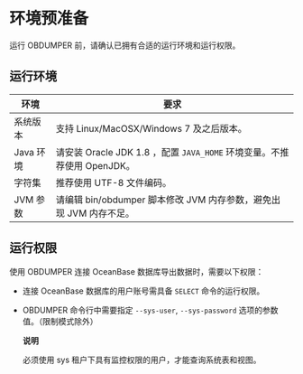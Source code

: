 环境预准备 
==========================

运行 OBDUMPER 前，请确认已拥有合适的运行环境和运行权限。

运行环境 
-------------------------



| **环境**  |                         **要求**                          |
|---------|---------------------------------------------------------|
| 系统版本    | 支持 Linux/MacOSX/Windows 7 及之后版本。                        |
| Java 环境 | 请安装 Oracle  JDK 1.8 ，配置 `JAVA_HOME` 环境变量。不推荐使用 OpenJDK。 |
| 字符集     | 推荐使用 UTF-8 文件编码。                                        |
| JVM 参数  | 请编辑 bin/obdumper 脚本修改 JVM 内存参数，避免出现 JVM 内存不足。           |



运行权限 
-------------------------

使用 OBDUMPER 连接 OceanBase 数据库导出数据时，需要以下权限：

* 连接 OceanBase 数据库的用户账号需具备 `SELECT` 命令的运行权限。

  

* OBDUMPER 命令行中需要指定 `--sys-user`, `--sys-password` 选项的参数值。（限制模式除外）

  **说明**

  

  必须使用 sys 租户下具有监控权限的用户，才能查询系统表和视图。
  



